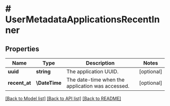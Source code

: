 # # UserMetadataApplicationsRecentInner

## Properties

Name | Type | Description | Notes
------------ | ------------- | ------------- | -------------
**uuid** | **string** | The application UUID. | [optional]
**recent_at** | **\DateTime** | The date-time when the application was accessed. | [optional]

[[Back to Model list]](../../README.md#models) [[Back to API list]](../../README.md#endpoints) [[Back to README]](../../README.md)
